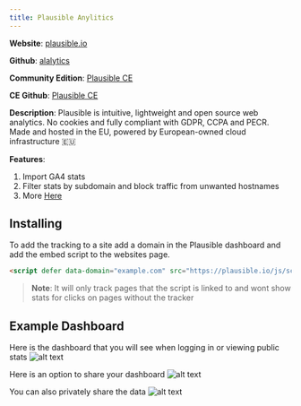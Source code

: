 ```yaml
---
title: Plausible Anylitics
---
```


**Website**: [plausible.io](https://plausible.io/)

**Github**: [alalytics](https://github.com/plausible/analytics)

**Community Edition**: [Plausible CE](https://plausible.io/self-hosted-web-analytics)

**CE Github**: [Plausible CE](https://github.com/plausible/community-edition/)

**Description**: Plausible is intuitive, lightweight and open source web analytics. No cookies and fully compliant with GDPR, CCPA and PECR. Made and hosted in the EU, powered by European-owned cloud infrastructure 🇪🇺

**Features**:

1. Import GA4 stats
2. Filter stats by subdomain and block traffic from unwanted hostnames
3. More [Here](https://plausible.io/changelog)

## Installing

To add the tracking to a site add a domain in the Plausible dashboard and add the embed script to the websites page.

```html
<script defer data-domain="example.com" src="https://plausible.io/js/script.js"></script>
```

> **Note**: It will only track pages that the script is linked to and wont show stats for clicks on pages without the tracker

## Example Dashboard
Here is the dashboard that you will see when logging in or viewing public stats
![alt text](/Plausible/dashboard.png)

Here is an option to share your dashboard
![alt text](/Plausible/share.png)

You can also privately share the data
![alt text](/Plausible/priv-share.png)

